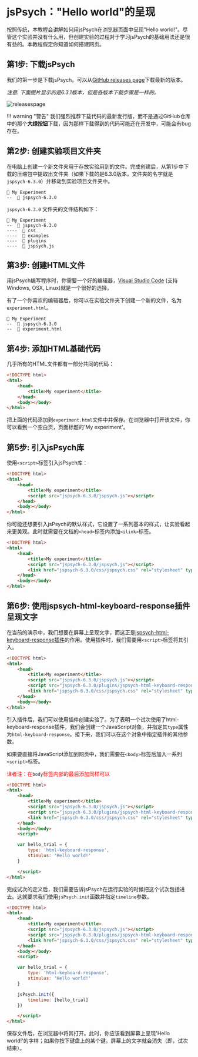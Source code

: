 # jsPsych："Hello world"的呈现

按照传统，本教程会讲解如何用jsPsych在浏览器页面中呈现"Hello world!"。尽管这个实验并没有什么用，但创建实验的过程对于学习jsPsych的基础用法还是很有益的。本教程假定你知道如何搭建网页。

## 第1步: 下载jsPsych

我们的第一步是下载jsPsych。可以从[GitHub releases page](https://github.com/jspsych/jsPsych/releases)下载最新的版本。

*注意: 下面图片显示的是6.3.1版本，但是各版本下载步骤是一样的。*

![releasespage](/img/githubreleases.png)

!!! warning "警告"
		我们强烈推荐下载代码的最新发行版，而不是通过GitHub仓库中的那个**大绿按钮**下载，因为那样下载得到的代码可能还在开发中，可能会有bug存在。

## 第2步: 创建实验项目文件夹

在电脑上创建一个新文件夹用于存放实验用到的文件。完成创建后，从第1步中下载的压缩包中提取出文件夹（如果下载的是6.3.0版本，文件夹的名字就是```jspsych-6.3.0```）并移动到实验项目文件夹中。

```
📂 My Experiment
--  📂 jspsych-6.3.0
```

`jspsych-6.3.0` 文件夹的文件结构如下：

```
📂 My Experiment
--  📂 jspsych-6.3.0
----  📂 css
----  📂 examples
----  📂 plugins
----  📄 jspsych.js
```

## 第3步: 创建HTML文件

用jsPsych编写程序时，你需要一个好的编辑器，[Visual Studio Code](https://code.visualstudio.com/) (支持Windows, OSX, Linux)就是一个很好的选择。

有了一个你喜欢的编辑器后，你可以在实验文件夹下创建一个新的文件，名为`experiment.html`。

```
📂 My Experiment
--  📂 jspsych-6.3.0
--  📄 experiment.html
```

## 第4步: 添加HTML基础代码

几乎所有的HTML文件都有一部分共同的代码：

```html
<!DOCTYPE html>
<html>
	<head>
		<title>My experiment</title>
	</head>
	<body></body>
</html>
```

把上面的代码添加到`experiment.html`文件中并保存。在浏览器中打开该文件，你可以看到一个空白页，页面标题的'My experiment'。

## 第5步: 引入jsPsych库

使用`<script>`标签引入jsPsych库：

```html
<!DOCTYPE html>
<html>
	<head>
		<title>My experiment</title>
		<script src="jspsych-6.3.0/jspsych.js"></script>
	</head>
	<body></body>
</html>
```

你可能还想要引入jsPsych的默认样式，它设置了一系列基本的样式，让实验看起来更美观。此时就需要在文档的`<head>`标签内添加`<ilink>`标签。

```html
<!DOCTYPE html>
<html>
	<head>
		<title>My experiment</title>
		<script src="jspsych-6.3.0/jspsych.js"></script>
		<link href="jspsych-6.3.0/css/jspsych.css" rel="stylesheet" type="text/css">
	</head>
	<body></body>
</html>
```

## 第6步: 使用jspsych-html-keyboard-response插件呈现文字

在当前的演示中，我们想要在屏幕上呈现文字，而这正是[jspsych-html-keyboard-response插件](../plugins/jspsych-html-keyboard-response.md)的作用。使用插件时，我们需要用`<script>`标签将其引入。

```html
<!DOCTYPE html>
<html>
	<head>
		<title>My experiment</title>
		<script src="jspsych-6.3.0/jspsych.js"></script>
		<script src="jspsych-6.3.0/plugins/jspsych-html-keyboard-response.js"></script>
		<link href="jspsych-6.3.0/css/jspsych.css" rel="stylesheet" type="text/css">
	</head>
	<body></body>
</html>
```

引入插件后，我们可以使用插件创建实验了。为了表明一个试次使用了html-keyboard-response插件，我们会创建一个JavaScript对象，并指定其`type`属性为`html-keyboard-response`。接下来，我们可以在这个对象中指定插件的其他参数。

如果要直接将JavaScript添加到网页中，我们需要在`<body>`标签后加入一系列`<script>`标签。

<span style='color: red;'>译者注：在</span>`body`<span style='color: red;'>标签内部的最后添加同样可以</span>

```html
<!DOCTYPE html>
<html>
	<head>
		<title>My experiment</title>
		<script src="jspsych-6.3.0/jspsych.js"></script>
		<script src="jspsych-6.3.0/plugins/jspsych-html-keyboard-response.js"></script>
		<link href="jspsych-6.3.0/css/jspsych.css" rel="stylesheet" type="text/css">
	</head>
	<body></body>
	<script>

	var hello_trial = {
		type: 'html-keyboard-response',
		stimulus: 'Hello world!'
	}

	</script>
</html>
```

完成试次的定义后，我们需要告诉jsPsych在运行实验的时候把这个试次包括进去。这就要求我们使用`jsPsych.init`函数并指定`timeline`参数。

```html
<!DOCTYPE html>
<html>
	<head>
		<title>My experiment</title>
		<script src="jspsych-6.3.0/jspsych.js"></script>
		<script src="jspsych-6.3.0/plugins/jspsych-html-keyboard-response.js"></script>
		<link href="jspsych-6.3.0/css/jspsych.css" rel="stylesheet" type="text/css">
	</head>
	<body></body>
	<script>

	var hello_trial = {
		type: 'html-keyboard-response',
		stimulus: 'Hello world!'
	}

	jsPsych.init({
		timeline: [hello_trial]
	})

	</script>
</html>
```

保存文件后，在浏览器中将其打开。此时，你应该看到屏幕上呈现'Hello world!'的字样；如果你按下键盘上的某个键，屏幕上的文字就会消失（即，试次结束）。